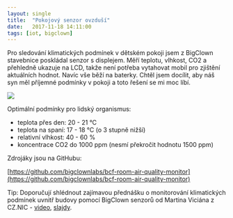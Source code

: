 ```yaml
---
layout: single
title:  "Pokojový senzor ovzduší"
date:   2017-11-18 14:11:00
tags: [iot, bigclown]
---
```

Pro sledování klimatických podmínek v dětském pokoji jsem z BigClown stavebnice poskládal senzor s displejem. Měří teplotu, vlhkost, CO2 a přehledně ukazuje na LCD, takže není potřeba vytahovat mobil pro zjištění aktuálních hodnot. Navíc vše běží na baterky. Chtěl jsem docílit, aby náš syn měl příjemné podmínky v pokoji a toto řešení se mi moc líbí.

![](/img/room-air-quality-monitor.jpg)

Optimální podmínky pro lidský organismus:

* teplota přes den: 20 - 21 °C
* teplota na spaní: 17 - 18 °C \(o 3 stupně nižší\)
* relativní vlhkost: 40 - 60 %
* koncentrace CO2 do 1000 ppm \(nesmí překročit hodnotu 1500 ppm\)

Zdrojáky jsou na GitHubu:

[https://github.com/bigclownlabs/bcf-room-air-quality-monitor](https://github.com/bigclownlabs/bcf-room-air-quality-monitor)

Tip: Doporučují shlédnout zajímavou přednášku o monitorování klimatických podmínek uvnitř budovy pomocí BigClown senzorů od Martina Viciána z CZ.NIC - [video](https://youtu.be/DUrZrDx_N9o), [slajdy](https://www.linuxdays.cz/2017/video/Martin_Vician-Pocasi_u_nas_v_kancelari.pdf).

